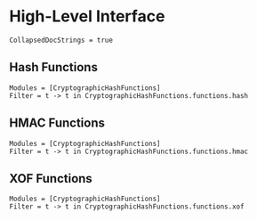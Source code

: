 # High-Level Interface

```@meta
CollapsedDocStrings = true
```

## Hash Functions

```@autodocs
Modules = [CryptographicHashFunctions]
Filter = t -> t in CryptographicHashFunctions.functions.hash
```

## HMAC Functions

```@autodocs
Modules = [CryptographicHashFunctions]
Filter = t -> t in CryptographicHashFunctions.functions.hmac
```

## XOF Functions

```@autodocs
Modules = [CryptographicHashFunctions]
Filter = t -> t in CryptographicHashFunctions.functions.xof
```
